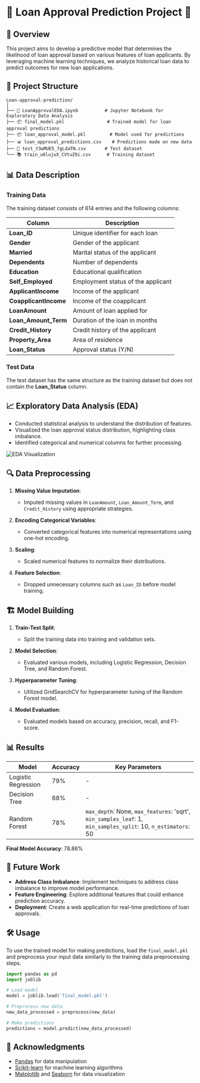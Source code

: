 



















# 🌟 Loan Approval Prediction Project 🌟

## 📖 Overview

This project aims to develop a predictive model that determines the likelihood of loan approval based on various features of loan applicants. By leveraging machine learning techniques, we analyze historical loan data to predict outcomes for new loan applications.


## 📁 Project Structure

```plaintext
Loan-approval-prediction/
│
├── 📓 LoanApprovalEDA.ipynb          # Jupyter Notebook for Exploratory Data Analysis
├── 📦 final_model.pkl                # Trained model for loan approval predictions
├── 📦 loan_approval_model.pkl         # Model used for predictions
├── 📊 loan_approval_predictions.csv    # Predictions made on new data
├── 🧪 test_Y3wMUE5_7gLdaTN.csv       # Test dataset
└── 📚 train_u6lujuX_CVtuZ9i.csv      # Training dataset
```


## 📊 Data Description

### Training Data
The training dataset consists of 614 entries and the following columns:

| **Column**              | **Description**                                           |
|------------------------|-----------------------------------------------------------|
| **Loan_ID**            | Unique identifier for each loan                           |
| **Gender**             | Gender of the applicant                                   |
| **Married**            | Marital status of the applicant                           |
| **Dependents**         | Number of dependents                                      |
| **Education**          | Educational qualification                                 |
| **Self_Employed**      | Employment status of the applicant                        |
| **ApplicantIncome**     | Income of the applicant                                   |
| **CoapplicantIncome**   | Income of the coapplicant                                |
| **LoanAmount**         | Amount of loan applied for                                |
| **Loan_Amount_Term**   | Duration of the loan in months                           |
| **Credit_History**     | Credit history of the applicant                           |
| **Property_Area**      | Area of residence                                        |
| **Loan_Status**        | Approval status (Y/N)                                   |

### Test Data
The test dataset has the same structure as the training dataset but does not contain the **Loan_Status** column.

## 📈 Exploratory Data Analysis (EDA)

- Conducted statistical analysis to understand the distribution of features.
- Visualized the loan approval status distribution, highlighting class imbalance.
- Identified categorical and numerical columns for further processing.

![EDA Visualization](path/to/eda_visualization.png)

## 🔍 Data Preprocessing

1. **Missing Value Imputation**:
   - Imputed missing values in `LoanAmount`, `Loan_Amount_Term`, and `Credit_History` using appropriate strategies.

2. **Encoding Categorical Variables**:
   - Converted categorical features into numerical representations using one-hot encoding.

3. **Scaling**:
   - Scaled numerical features to normalize their distributions.

4. **Feature Selection**:
   - Dropped unnecessary columns such as `Loan_ID` before model training.

## 🏗️ Model Building

1. **Train-Test Split**: 
   - Split the training data into training and validation sets.

2. **Model Selection**: 
   - Evaluated various models, including Logistic Regression, Decision Tree, and Random Forest.

3. **Hyperparameter Tuning**:
   - Utilized GridSearchCV for hyperparameter tuning of the Random Forest model.

4. **Model Evaluation**:
   - Evaluated models based on accuracy, precision, recall, and F1-score.

## 📊 Results

| **Model**            | **Accuracy**  | **Key Parameters**                                       |
|---------------------|---------------|----------------------------------------------------------|
| Logistic Regression  | 79%           | -                                                        |
| Decision Tree        | 68%           | -                                                        |
| Random Forest        | 78%           | `max_depth`: None, `max_features`: 'sqrt', `min_samples_leaf`: 1, `min_samples_split`: 10, `n_estimators`: 50 |

**Final Model Accuracy**: 78.86%

## 🚀 Future Work

- **Address Class Imbalance**: Implement techniques to address class imbalance to improve model performance.
- **Feature Engineering**: Explore additional features that could enhance prediction accuracy.
- **Deployment**: Create a web application for real-time predictions of loan approvals.

## 🛠️ Usage

To use the trained model for making predictions, load the `final_model.pkl` and preprocess your input data similarly to the training data preprocessing steps.

```python
import pandas as pd
import joblib

# Load model
model = joblib.load('final_model.pkl')

# Preprocess new data
new_data_processed = preprocess(new_data)

# Make predictions
predictions = model.predict(new_data_processed)
```

## 📝 Acknowledgments

- [Pandas](https://pandas.pydata.org/) for data manipulation
- [Scikit-learn](https://scikit-learn.org/stable/) for machine learning algorithms
- [Matplotlib](https://matplotlib.org/) and [Seaborn](https://seaborn.pydata.org/) for data visualization

